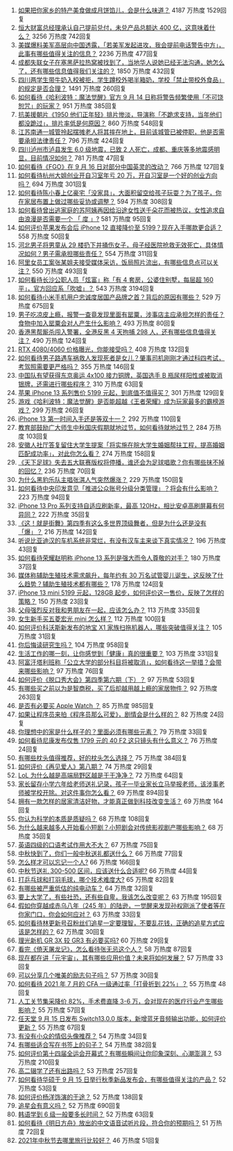 1. [如果把你家乡的特产美食做成月饼馅儿，会是什么味道？](https://www.zhihu.com/question/485930357) 4187 万热度 1529回复
1. [恒大财富总经理承认自己提前兑付，未兑产品总额达 400 亿，这意味着什么？](https://www.zhihu.com/question/486809930) 3256 万热度 742回复
1. [美媒爆料美军高层向中国透露，「若美军发起进攻，我会提前电话警告中方」，此事有哪些值得关注的信息？](https://www.zhihu.com/question/486985520) 2236 万热度 477回复
1. [成都失联女子在塞黑萨拉热窝被找到了，当地华人说她已经无法沟通，她怎么了，还有哪些信息值得我们关注的？](https://www.zhihu.com/question/486745436) 1850 万热度 432回复
1. [四川两学生带牛奶入校被拒，学生蹲校外喝半箱奶，学校「禁止带校外食品」的规定是否合理？](https://www.zhihu.com/question/487012471) 1491 万热度 260回复
1. [如何看待《哈利波特：魔法觉醒》官方 9 月 14 日称将警告频繁使用「不可饶恕咒」的玩家？](https://www.zhihu.com/question/486857919) 951 万热度 385回复
1. [抗美援朝片《1950 他们正年轻》排片惨淡，导演称「不跪求支持，当年他们都没跪过」，排片率低是何原因？](https://www.zhihu.com/question/486740231) 860 万热度 548回复
1. [江苏南通一城管拎起摆摊老人将其摔在地上，目前该城管已被停职，他是否需要承担法律责任？](https://www.zhihu.com/question/487032814) 796 万热度 424回复
1. [四川泸州市泸县发生 6.0 级地震，已致 2 人死亡，成都、重庆等多地震感明显，目前情况如何？](https://www.zhihu.com/question/487118323) 781 万热度 47回复
1. [如何看待《FGO》在 9 月 16 日对部分中国英灵的改动？](https://www.zhihu.com/question/487086582) 766 万热度 127回复
1. [如何看待杭州大姐创业开自习室年亏 20 万，开自习室是一个好的创业方向吗？](https://www.zhihu.com/question/486731231) 694 万热度 301回复
1. [如何看待陈小春上亿豪宅「没家具」，大面积留空给孩子玩耍？为了孩子，你在家居布置上做过哪些妥协或调整？](https://www.zhihu.com/question/485343266) 594 万热度 308回复
1. [如何看待曾出逃家庭的苏阿姨再因给沿途女性送千朵花而被热议，女性追求自由浪漫是否需要一个 「 度 」?](https://www.zhihu.com/question/486847283) 581 万热度 95回复
1. [如何评价苹果发布会后 iPhone 12 直接降价至 5199？现在入手哪款更合适？](https://www.zhihu.com/question/486897922) 558 万热度 50回复
1. [河北男子将男童从 29 楼扔下并捅伤女子，母子经医院抢救无效死亡，具体情况如何？男子需承担哪些责任？](https://www.zhihu.com/question/486976168) 554 万热度 311回复
1. [阿里女员工案张某姐夫接受媒体采访，饭局照片流出，有哪些信息点可以关注？](https://www.zhihu.com/question/486882404) 550 万热度 493回复
1. [如何看待长沙公职人员「炫富」称「有 4 套房，公婆住别墅，每层超 160 平」，官方回应系「吹嘘」？](https://www.zhihu.com/question/486840444) 543 万热度 3194回复
1. [如何看待小米手机用户忠诚度居国产品牌之首？背后的原因有哪些？](https://www.zhihu.com/question/486715528) 529 万热度 675回复
1. [男子吃凉皮上瘾，报警一查竟发现里面有罂粟，涉事店主应承担怎样的责任？食物中加入罂粟会对人产生什么影响？](https://www.zhihu.com/question/486456582) 493 万热度 80回复
1. [香港黑帮厮杀闯入警署，全港反黑 4 天拘捕 298 人，还有哪些信息值得关注？](https://www.zhihu.com/question/486803129) 490 万热度 124回复
1. [RTX 4080/4060 价格曝光，你能接受吗？](https://www.zhihu.com/question/486786085) 408 万热度 132回复
1. [如何看待男子路遇车祸救人发现死者是女儿？肇事司机刚刚才通过科四考试，考驾照需要更严格吗？](https://www.zhihu.com/question/486098106) 355 万热度 146回复
1. [中国队有望获得东京奥运 4x100 接力铜牌，英国选手 B 瓶尿样阳性或被取消银牌，还需进行哪些程序？](https://www.zhihu.com/question/486929945) 310 万热度 63回复
1. [苹果 iPhone 13 系列售价 5199 元起，到底值不值得买？](https://www.zhihu.com/question/486786145) 301 万热度 129回复
1. [游戏《哈利波特：魔法觉醒》是否能超越《王者荣耀》成为玩家最多的霸榜游戏？](https://www.zhihu.com/question/486301770) 299 万热度 26回复
1. [iPhone 13 第一时间入手还是等双十一？](https://www.zhihu.com/question/482994966) 292 万热度 110回复
1. [教育部鼓励广大师生中秋国庆假期就地过节，如何看待就地过节？](https://www.zhihu.com/question/487007762) 284 万热度 103回复
1. [安徽人社厅答复留住大学生提案「将实施在皖大学生婚姻帮扶工程，提高婚姻匹配成功率」，对此你怎么看？](https://www.zhihu.com/question/486559747) 274 万热度 158回复
1. [《天下足球》失去五大联赛版权将停播，谁还会为足球唱歌？你有哪些抹不掉的回忆？](https://www.zhihu.com/question/486904428) 236 万热度 70回复
1. [为什么黑豹乐队主唱张淇人气突然爆涨？](https://www.zhihu.com/question/480783254) 229 万热度 150回复
1. [如何看待中央印发意见「推进公众账号分级分类管理」？将会有什么影响？](https://www.zhihu.com/question/486831869) 223 万热度 94回复
1. [iPhone 13 Pro 系列支持自适应刷新率，最高 120Hz，相比安卓高刷屏幕有何异同？](https://www.zhihu.com/question/486896909) 222 万热度 35回复
1. [《这！就是街舞》第四季有这么多世界顶级舞者，但是为什么还是没有「爆」？](https://www.zhihu.com/question/486711385) 216 万热度 142回复
1. [听说比亚迪汉的车机系统非常烂，有没有汉车主来谈下真实情况？](https://www.zhihu.com/question/486442400) 196 万热度 43回复
1. [如何看待荣耀赵明称 iPhone 13 系列是强大而令人尊敬的对手？](https://www.zhihu.com/question/486947764) 180 万热度 37回复
1. [媒体称辅助生殖技术需求飙升，每年约有 30 万名试管婴儿诞生，这反映了什么趋势？辅助生殖技术都有哪些？](https://www.zhihu.com/question/486937832) 178 万热度 124回复
1. [iPhone 13 mini 5199 元起，128GB 起步，如何评价这一售价，反映了怎样的策略？](https://www.zhihu.com/question/486896598) 150 万热度 23回复
1. [父母强烈反对我和男朋友在一起，应该怎么办？](https://www.zhihu.com/question/485995345) 113 万热度 335回复
1. [女生新手买五菱宏光 mini 怎么样？](https://www.zhihu.com/question/477233493) 112 万热度 100回复
1. [如何评价科沃斯新发布的地宝 X1 家族扫拖机器人，哪些突破值得关注？](https://www.zhihu.com/question/487076162) 105 万热度 31回复
1. [你后悔读研究生吗？](https://www.zhihu.com/question/28347397) 104 万热度 958回复
1. [生活工作的哪一刻，让你感觉到「健康」真的很重要？](https://www.zhihu.com/question/487041327) 103 万热度 331回复
1. [阿富汗塔利班称「公立大学的部分科目将被取消」，如何看待这一举措？会带来哪些影响？](https://www.zhihu.com/question/486523982) 97 万热度 76回复
1. [如何评价《脱口秀大会》第四季第六期（下）？](https://www.zhihu.com/question/485457335) 97 万热度 53回复
1. [有哪些买之前以为是智商税，买了后却越用越上瘾的家居物件？](https://www.zhihu.com/question/475111568) 92 万热度 263回复
1. [是否有必要买 Apple Watch ？](https://www.zhihu.com/question/63276434) 85 万热度 985回复
1. [如果让程序员来拍《程序员那么可爱》，剧情会是什么样的？](https://www.zhihu.com/question/486087277) 82 万热度 24回复
1. [你理想中的家是什么样子的？里面必须有哪些元素？](https://www.zhihu.com/question/459071228) 79 万热度 33回复
1. [如何看待尼康发布仅售 1799 元的 40 F2 这只镜头有什么意义？](https://www.zhihu.com/question/486831847) 76 万热度 24回复
1. [有哪些枕头值得推荐，好的枕头怎么选择？](https://www.zhihu.com/question/27206297) 75 万热度 384回复
1. [如何评价《再见爱人》第八期？](https://www.zhihu.com/question/486961044) 74 万热度 29回复
1. [LoL 为什么越是高端局野区越是干干净净？](https://www.zhihu.com/question/486300416) 72 万热度 64回复
1. [家长留存小学六年给老师送礼记录，孩子一毕业家长立马举报老师，该涉事老师被学校开除。对这件事你怎么看？](https://www.zhihu.com/question/422639907) 69 万热度 894回复
1. [拥有一款怎样的居家清洁好物，才能真正做到科技改变生活？](https://www.zhihu.com/question/486567893) 69 万热度 164回复
1. [你认为科学的本质是质疑吗？](https://www.zhihu.com/question/486068750) 68 万热度 108回复
1. [为什么越来越多人开始看小短剧？小短剧会对传统影视剧产哪些影响？](https://www.zhihu.com/question/486764728) 68 万热度 35回复
1. [英语四级的口语考试作用大不大？](https://www.zhihu.com/question/28448815) 67 万热度 75回复
1. [中秋快到了，你们一般中秋送礼都送什么？](https://www.zhihu.com/question/480171711) 66 万热度 77回复
1. [怎么样才可以忘记一个人?](https://www.zhihu.com/question/485868744) 66 万热度 166回复
1. [中秋节送礼 300-500 区间，应该送什么合适呢?](https://www.zhihu.com/question/483697604) 66 万热度 44回复
1. [打乒乓球和打羽毛球，哪个技术难度大?](https://www.zhihu.com/question/482404108) 65 万热度 82回复
1. [有哪些被严重低估的纯电动车？](https://www.zhihu.com/question/486398031) 64 万热度 32回复
1. [要上大学了，有些社恐，还有些自卑，我该怎么改变呢？](https://www.zhihu.com/question/486012140) 63 万热度 195回复
1. [假如你穿越成赤乌八年（245 年）的陆逊，一觉醒来发现孙权刚派了使者等在你家门口，你会如何应对？](https://www.zhihu.com/question/486475360) 63 万热度 33回复
1. [如何看待林更新号召粉丝们追星一定要理智，不要乱花钱，正确的追星方式应该是怎样的？](https://www.zhihu.com/question/487064015) 62 万热度 30回复
1. [理光新机 GR 3X 较 GR3 有必要买吗?](https://www.zhihu.com/question/485451092) 60 万热度 29回复
1. [看完《倚天屠龙记》，怎么看待张无忌这个人？](https://www.zhihu.com/question/481707590) 58 万热度 87回复
1. [现在都在讲「元宇宙」，其有哪些应用价值？未来将如何发展？](https://www.zhihu.com/question/486678242) 57 万热度 33回复
1. [可以分享几个唯美的励志句子吗？](https://www.zhihu.com/question/458433520) 57 万热度 30回复
1. [如何看待 2021 年 7 月的 CFA 一级通过率「打骨折到 22%」？](https://www.zhihu.com/question/486847713) 55 万热度 48回复
1. [人工关节集采降价 82%，手术费直降 3-6 万，会对现在的医疗行业产生哪些影响？](https://www.zhihu.com/question/486838100) 55 万热度 57回复
1. [任天堂 9 月 15 日发布 Switch13.0.0 版本，新增蓝牙音频输出功能，如何评价更新？](https://www.zhihu.com/question/486916097) 55 万热度 67回复
1. [有没有小众的情侣头像推荐？](https://www.zhihu.com/question/478555956) 54 万热度 34回复
1. [有哪些适合写在书签上的句子？](https://www.zhihu.com/question/354166347) 54 万热度 382回复
1. [如何评价第十四届全运会开幕式？有哪些瞬间让你印象深刻、心潮澎湃？](https://www.zhihu.com/question/487062564) 53 万热度 210回复
1. [高二辍学了还有出路吗？](https://www.zhihu.com/question/485752854) 53 万热度 257回复
1. [如何看待华硕于 9 月 15 日举行秋季新品发布会，有哪些值得关注的产品？](https://www.zhihu.com/question/487049767) 52 万热度 53回复
1. [如何评价杨洋饰演的于途？](https://www.zhihu.com/question/475104314) 52 万热度 138回复
1. [追星会有意义吗？](https://www.zhihu.com/question/480769006) 52 万热度 690回复
1. [韩语学到 6 级一般要多长时间？](https://www.zhihu.com/question/392593402) 52 万热度 63回复
1. [如何看待《明日方舟》放出的中文语音试听片段，符合你的预期吗？](https://www.zhihu.com/question/486965937) 51 万热度 72回复
1. [2021年中秋节去哪里旅行比较好？](https://www.zhihu.com/question/484222001) 46 万热度 51回复